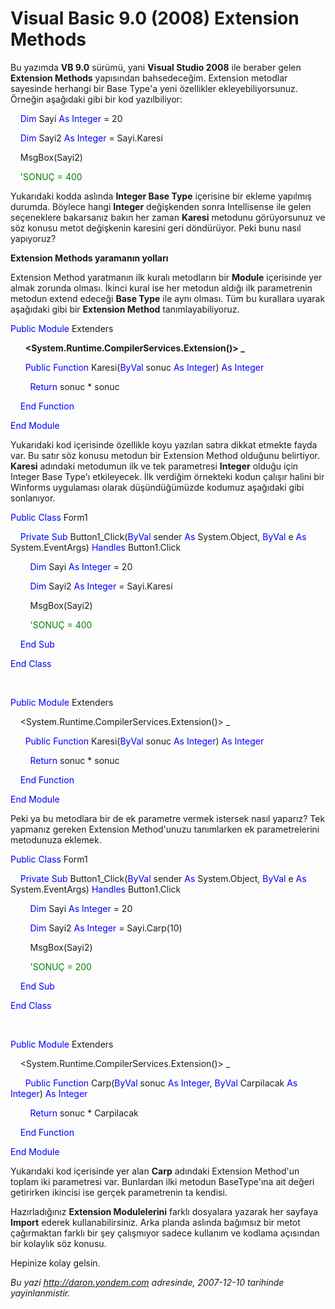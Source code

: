 # Visual Basic 9.0 (2008) Extension Methods 

Bu yazımda **VB 9.0** sürümü, yani **Visual Studio 2008** ile beraber
gelen **Extension Methods** yapısından bahsedeceğim. Extension metodlar
sayesinde herhangi bir Base Type'a yeni özellikler ekleyebiliyorsunuz.
Örneğin aşağıdaki gibi bir kod yazılbiliyor:

    <span style="color: blue;">Dim</span> Sayi <span
style="color: blue;">As</span> <span style="color: blue;">Integer</span>
= 20

    <span style="color: blue;">Dim</span> Sayi2 <span
style="color: blue;">As</span> <span style="color: blue;">Integer</span>
= Sayi.Karesi

    MsgBox(Sayi2)

    <span style="color: green;">'SONUÇ = 400</span>

Yukarıdaki kodda aslında **Integer Base Type** içerisine bir ekleme
yapılmış durumda. Böylece hangi **Integer** değişkenden sonra
Intellisense ile gelen seçeneklere bakarsanız bakın her zaman **Karesi**
metodunu görüyorsunuz ve söz konusu metot değişkenin karesini geri
döndürüyor. Peki bunu nasıl yapıyoruz?

**Extension Methods yaramanın yolları**

Extension Method yaratmanın ilk kuralı metodların bir **Module**
içerisinde yer almak zorunda olması. İkinci kural ise her metodun aldığı
ilk parametrenin metodun extend edeceği **Base Type** ile aynı olması.
Tüm bu kurallara uyarak aşağıdaki gibi bir **Extension Method**
tanımlayabiliyoruz.

<span style="color: blue;">Public</span> <span
style="color: blue;">Module</span> Extenders

      **\<System.Runtime.CompilerServices.Extension()\> \_**

      <span style="color: blue;">Public</span> <span
style="color: blue;">Function</span> Karesi(<span
style="color: blue;">ByVal</span> sonuc <span
style="color: blue;">As</span> <span
style="color: blue;">Integer</span>) <span
style="color: blue;">As</span> <span style="color: blue;">Integer</span>

        <span style="color: blue;">Return</span> sonuc \* sonuc

    <span style="color: blue;">End</span> <span
style="color: blue;">Function</span>

<span style="color: blue;">End</span> <span
style="color: blue;">Module</span>

Yukarıdaki kod içerisinde özellikle koyu yazılan satıra dikkat etmekte
fayda var. Bu satır söz konusu metodun bir Extension Method olduğunu
belirtiyor. **Karesi** adındaki metodumun ilk ve tek parametresi
**Integer** olduğu için Integer Base Type'ı etkileyecek. İlk verdiğim
örnekteki kodun çalışır halini bir Winforms uygulaması olarak
düşündüğümüzde kodumuz aşağıdaki gibi sonlanıyor.

<span style="color: blue;">Public</span> <span
style="color: blue;">Class</span> Form1

    <span style="color: blue;">Private</span> <span
style="color: blue;">Sub</span> Button1\_Click(<span
style="color: blue;">ByVal</span> sender <span
style="color: blue;">As</span> System.Object, <span
style="color: blue;">ByVal</span> e <span style="color: blue;">As</span>
System.EventArgs) <span style="color: blue;">Handles</span>
Button1.Click

        <span style="color: blue;">Dim</span> Sayi <span
style="color: blue;">As</span> <span style="color: blue;">Integer</span>
= 20

        <span style="color: blue;">Dim</span> Sayi2 <span
style="color: blue;">As</span> <span style="color: blue;">Integer</span>
= Sayi.Karesi

        MsgBox(Sayi2)

        <span style="color: green;">'SONUÇ = 400</span>

    <span style="color: blue;">End</span> <span
style="color: blue;">Sub</span>

<span style="color: blue;">End</span> <span
style="color: blue;">Class</span>

 

<span style="color: blue;">Public</span> <span
style="color: blue;">Module</span> Extenders

    \<System.Runtime.CompilerServices.Extension()\> \_

      <span style="color: blue;">Public</span> <span
style="color: blue;">Function</span> Karesi(<span
style="color: blue;">ByVal</span> sonuc <span
style="color: blue;">As</span> <span
style="color: blue;">Integer</span>) <span
style="color: blue;">As</span> <span style="color: blue;">Integer</span>

        <span style="color: blue;">Return</span> sonuc \* sonuc

    <span style="color: blue;">End</span> <span
style="color: blue;">Function</span>

<span style="color: blue;">End</span> <span
style="color: blue;">Module</span>

Peki ya bu metodlara bir de ek parametre vermek istersek nasıl yaparız?
Tek yapmanız gereken Extension Method'unuzu tanımlarken ek
parametrelerini metodunuza eklemek.

<span style="color: blue;">Public</span> <span
style="color: blue;">Class</span> Form1

    <span style="color: blue;">Private</span> <span
style="color: blue;">Sub</span> Button1\_Click(<span
style="color: blue;">ByVal</span> sender <span
style="color: blue;">As</span> System.Object, <span
style="color: blue;">ByVal</span> e <span style="color: blue;">As</span>
System.EventArgs) <span style="color: blue;">Handles</span>
Button1.Click

        <span style="color: blue;">Dim</span> Sayi <span
style="color: blue;">As</span> <span style="color: blue;">Integer</span>
= 20

        <span style="color: blue;">Dim</span> Sayi2 <span
style="color: blue;">As</span> <span style="color: blue;">Integer</span>
= Sayi.Carp(10)

        MsgBox(Sayi2)

        <span style="color: green;">'SONUÇ = 200</span>

    <span style="color: blue;">End</span> <span
style="color: blue;">Sub</span>

<span style="color: blue;">End</span> <span
style="color: blue;">Class</span>

 

<span style="color: blue;">Public</span> <span
style="color: blue;">Module</span> Extenders

    \<System.Runtime.CompilerServices.Extension()\> \_

      <span style="color: blue;">Public</span> <span
style="color: blue;">Function</span> Carp(<span
style="color: blue;">ByVal</span> sonuc <span
style="color: blue;">As</span> <span
style="color: blue;">Integer</span>, <span
style="color: blue;">ByVal</span> Carpilacak <span
style="color: blue;">As</span> <span
style="color: blue;">Integer</span>) <span
style="color: blue;">As</span> <span style="color: blue;">Integer</span>

        <span style="color: blue;">Return</span> sonuc \* Carpilacak

    <span style="color: blue;">End</span> <span
style="color: blue;">Function</span>

<span style="color: blue;">End</span> <span
style="color: blue;">Module</span>

Yukarıdaki kod içerisinde yer alan **Carp** adındaki Extension Method'un
toplam iki parametresi var. Bunlardan ilki metodun BaseType'ına ait
değeri getirirken ikincisi ise gerçek parametrenin ta kendisi.

Hazırladığınız **Extension Modulelerini** farklı dosyalara yazarak her
sayfaya **Import** ederek kullanabilirsiniz. Arka planda aslında
bağımsız bir metot çağırmaktan farklı bir şey çalışmıyor sadece kullanım
ve kodlama açısından bir kolaylık söz konusu.

Hepinize kolay gelsin.


*Bu yazi http://daron.yondem.com adresinde, 2007-12-10 tarihinde yayinlanmistir.*